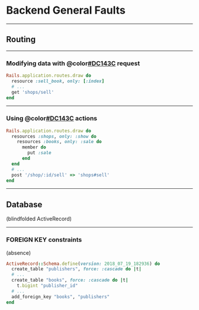# Backend General Faults

---

## Routing

---

### Modifying data with @color[#DC143C](GET) request

```ruby
Rails.application.routes.draw do
  resource :sell_book, only: [:index]
  # ...
  get 'shops/sell'
end
```

---

### Using @color[#DC143C](NON-STANDARD) actions

```ruby
Rails.application.routes.draw do
  resources :shops, only: :show do
    resources :books, only: :sale do
      member do
        put :sale
      end
  end
  # ...
  post '/shop/:id/sell' => 'shops#sell'
end
```

---

## Database
(blindfolded ActiveRecord)

---

### FOREIGN KEY constraints
(absence)

```ruby
ActiveRecord::Schema.define(version: 2018_07_19_182936) do
  create_table "publishers", force: :cascade do |t|
  # ...
  create_table "books", force: :cascade do |t|
    t.bigint "publisher_id"
  # ...
  add_foreign_key "books", "publishers"
end
```
